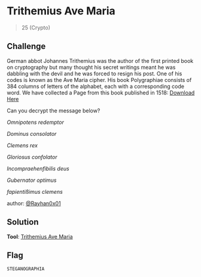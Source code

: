 # Trithemius Ave Maria
> 25 (Crypto)

## Challenge

German abbot Johannes Trithemius was the author of the first printed book on cryptography but many thought his secret writings meant he was dabbling with the devil and he was forced to resign his post. One of his codes is known as the Ave Maria cipher. His book Polygraphiae consists of 384 columns of letters of the alphabet, each with a corresponding code word. We have collected a Page from this book published in 1518: [Download Here](https://github.com/logicoverflow/sans-new2cyber-ctf/blob/main/ancient-crypto-corner/trithemius/avemaria_table.jpg)

Can you decrypt the message below?

_Omnipotens redemptor_

_Dominus consolator_

_Clemens rex_

_Gloriosus confolator_

_Incompraehenfibilis deus_

_Gubernator optimus_

_fapientißimus clemens_

author: [@Rayhan0x01](https://twitter.com/rayhan0x01)

## Solution

**Tool**: [Trithemius Ave Maria](https://www.dcode.fr/trithemius-ave-maria)

## Flag

```STEGANOGRAPHIA```
